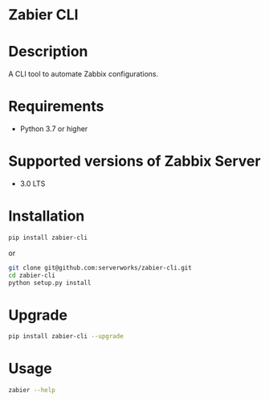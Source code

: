 Zabier CLI
======

# Description

A CLI tool to automate Zabbix configurations.

# Requirements

- Python 3.7 or higher

# Supported versions of Zabbix Server 

- 3.0 LTS

# Installation

```sh
pip install zabier-cli
```

or

```sh
git clone git@github.com:serverworks/zabier-cli.git
cd zabier-cli
python setup.py install
```

# Upgrade

```sh
pip install zabier-cli --upgrade
```

# Usage

```sh
zabier --help
```
